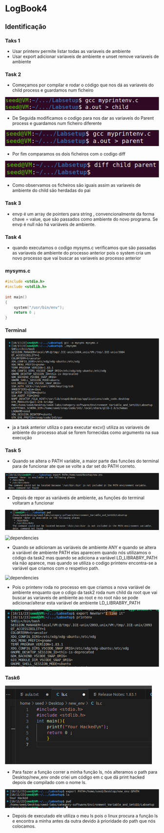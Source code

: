 # LogBook4

## Identificação
### Taks 1

- Usar printenv permite listar todas as variaveis de ambiente
- Usar export adicionar variaveis de ambiente e unset remove variaveis de ambiente

### Task 2
- Começamos por compilar e rodar o código que nos dá as variaveis do child process e guardamos num ficheiro

![dependencies](/Images/week4-task2-0.png)

- De Seguida modificamos o codigo para nos dar as variaveis do Parent process e guardamos num ficheiro diferente

![dependencies](/Images/week4-task2-1.png)

- Por fim comparamos os dois ficheiros com o codigo diff

![dependencies](/Images/week4-task2-2.png)

- Como observamos os ficheiros são iguais assim as variaveis de ambiente do child são herdadas do pai

### Task 3

- envp é um array de pointers para string , convencionalmente da forma chave = value, que são passados como ambiente do novo programa. Se envp é null não há variáveis de ambiente.

### Task 4

- quando executamos o codigo mysyms.c verificamos que são passadas as variaveis de ambiente do processo anterior pois o system cria um novo processo que vai buscar as variaveis ao processo anterior 
### **mysyms.c**
```c
#include <stdio.h>
#include <stdlib.h>

int main()
{
    system("/usr/bin/env");
    return 0 ;
}

```
### **Terminal**
![dependencies](/Images/terminal_mysysms.png)

- ja a task anterior utiliza o para executar excv() utiliza as variaveis de anbiente do processo atual se forem fornecidas como argumento na sua execução

### Task 5 

-  Quando se altera o PATH variable, a maior parte das funcões do terminal para de funcionar ate que se volte a dar set do PATH correto.

![dependencies](/Images/print1.png)


- Depois de repor as variáveis de ambiente, as funções do terminal 
voltaram a funcionar


![dependencies](/Images/print2.png)

![dependencies](/Images/Captura_de_ecrã_2023-10-11_232522.png)

-   Quando se adicionam as variáveis de ambiente ANY e quando se altera a variável de ambiente PATH elas aparecem quando nós utilizamos o código da task2 mas quando se adiciona a variável LD_LIBRABRY_PATH ela não aparece, mas quando se utiliza o codigo printenv encontra-se a variável que criamos com o respetivo path. 


![dependencies](/Images/Captura_de_ecrã_2023-10-11_232303.png)

- Pois o printenv roda no processo em que criamos a nova variável de ambiente enquanto que o cdigo da task2 roda num child da root que vai buscar as variaveis de ambiente ao root e no root não se pode adicionar/alterar esta variável de ambiente LD_LIBRABRY_PATH

![dependencies](/Images/print3.png)


### Task6

![dependencies](/Images/print4.png)

- Para fazer a função correr a minha função ls, nós alteramos o path para Desktop/new_env onde criei um código em c que dá print hacked depois de compilado com o nome ls.

![dependencies](/Images/print5.png)

- Depois de executado ele utiliza o meu ls pois o linux procura a função ls e encontra a minha antes da outra devido à prioridade do path que nós colocamos.



